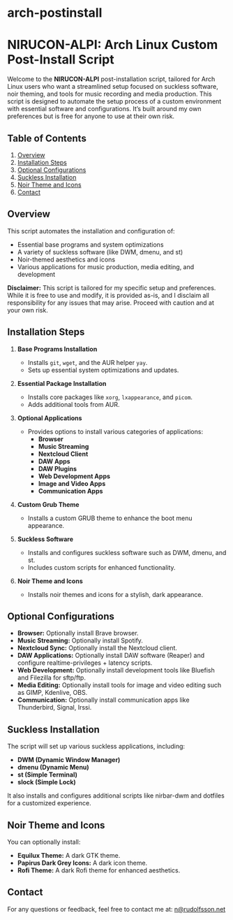 # arch-postinstall

# NIRUCON-ALPI: Arch Linux Custom Post-Install Script

Welcome to the **NIRUCON-ALPI** post-installation script, tailored for Arch Linux users who want a streamlined setup focused on suckless software, noir theming, and tools for music recording and media production. This script is designed to automate the setup process of a custom environment with essential software and configurations. It’s built around my own preferences but is free for anyone to use at their own risk.

## Table of Contents

1. [Overview](#overview)
2. [Installation Steps](#installation-steps)
3. [Optional Configurations](#optional-configurations)
4. [Suckless Installation](#suckless-installation)
5. [Noir Theme and Icons](#noir-theme-and-icons)
6. [Contact](#contact)

## Overview

This script automates the installation and configuration of:

- Essential base programs and system optimizations
- A variety of suckless software (like DWM, dmenu, and st)
- Noir-themed aesthetics and icons
- Various applications for music production, media editing, and development

**Disclaimer:** This script is tailored for my specific setup and preferences. While it is free to use and modify, it is provided as-is, and I disclaim all responsibility for any issues that may arise. Proceed with caution and at your own risk.

## Installation Steps

1. **Base Programs Installation**
   - Installs `git`, `wget`, and the AUR helper `yay`.
   - Sets up essential system optimizations and updates.

2. **Essential Package Installation**
   - Installs core packages like `xorg`, `lxappearance`, and `picom`.
   - Adds additional tools from AUR.

3. **Optional Applications**
   - Provides options to install various categories of applications:
     - **Browser**
     - **Music Streaming**
     - **Nextcloud Client**
     - **DAW Apps**
     - **DAW Plugins**
     - **Web Development Apps**
     - **Image and Video Apps**
     - **Communication Apps**

4. **Custom Grub Theme**
   - Installs a custom GRUB theme to enhance the boot menu appearance.

5. **Suckless Software**
   - Installs and configures suckless software such as DWM, dmenu, and st.
   - Includes custom scripts for enhanced functionality.

6. **Noir Theme and Icons**
   - Installs noir themes and icons for a stylish, dark appearance.

## Optional Configurations

- **Browser:** Optionally install Brave browser.
- **Music Streaming:** Optionally install Spotify.
- **Nextcloud Sync:** Optionally install the Nextcloud client.
- **DAW Applications:** Optionally install DAW software (Reaper) and configure realtime-privileges + latency scripts.
- **Web Development:** Optionally install development tools like Bluefish and Filezilla for sftp/ftp.
- **Media Editing:** Optionally install tools for image and video editing such as GIMP, Kdenlive, OBS.
- **Communication:** Optionally install communication apps like Thunderbird, Signal, Irssi.

## Suckless Installation

The script will set up various suckless applications, including:
- **DWM (Dynamic Window Manager)**
- **dmenu (Dynamic Menu)**
- **st (Simple Terminal)**
- **slock (Simple Lock)**

It also installs and configures additional scripts like nirbar-dwm and dotfiles for a customized experience.

## Noir Theme and Icons

You can optionally install:
- **Equilux Theme:** A dark GTK theme.
- **Papirus Dark Grey Icons:** A dark icon theme.
- **Rofi Theme:** A dark Rofi theme for enhanced aesthetics.

## Contact

For any questions or feedback, feel free to contact me at: [n@rudolfsson.net](mailto:n@rudolfsson.net)
